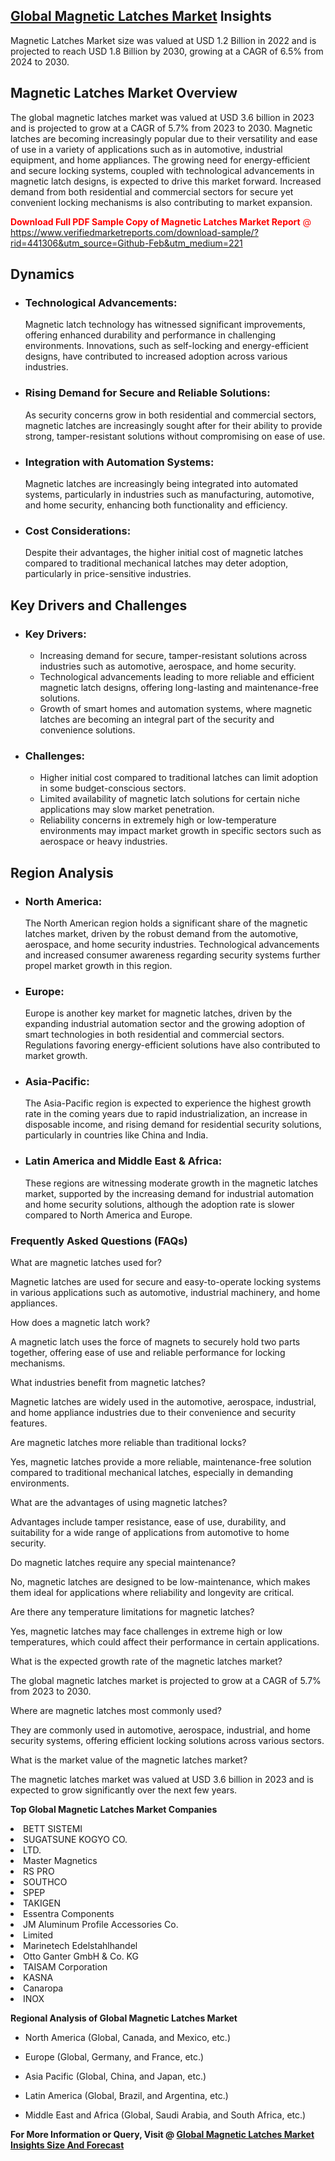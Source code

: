 <h2><a href="https://www.verifiedmarketreports.com/download-sample/?rid=441306&amp;utm_source=Github&amp;utm_medium=221" target="_blank">Global Magnetic Latches Market</a> Insights</h2><p>Magnetic Latches Market size was valued at USD 1.2 Billion in 2022 and is projected to reach USD 1.8 Billion by 2030, growing at a CAGR of 6.5% from 2024 to 2030.</p><p> <h2>Magnetic Latches Market Overview</h2> <p>The global magnetic latches market was valued at USD 3.6 billion in 2023 and is projected to grow at a CAGR of 5.7% from 2023 to 2030. Magnetic latches are becoming increasingly popular due to their versatility and ease of use in a variety of applications such as in automotive, industrial equipment, and home appliances. The growing need for energy-efficient and secure locking systems, coupled with technological advancements in magnetic latch designs, is expected to drive this market forward. Increased demand from both residential and commercial sectors for secure yet convenient locking mechanisms is also contributing to market expansion.</p> <p><p><span class=""><span style="color: #ff0000;"><strong>Download Full PDF Sample Copy of Magnetic Latches Market Report</strong> @ </span><a href="https://www.verifiedmarketreports.com/download-sample/?rid=441306&amp;utm_source=Github-Feb&amp;utm_medium=221" target="_blank">https://www.verifiedmarketreports.com/download-sample/?rid=441306&amp;utm_source=Github-Feb&amp;utm_medium=221</a></span></p></p> <h2>Dynamics</h2> <ul> <li><h3>Technological Advancements:</h3> Magnetic latch technology has witnessed significant improvements, offering enhanced durability and performance in challenging environments. Innovations, such as self-locking and energy-efficient designs, have contributed to increased adoption across various industries.</li> <li><h3>Rising Demand for Secure and Reliable Solutions:</h3> As security concerns grow in both residential and commercial sectors, magnetic latches are increasingly sought after for their ability to provide strong, tamper-resistant solutions without compromising on ease of use.</li> <li><h3>Integration with Automation Systems:</h3> Magnetic latches are increasingly being integrated into automated systems, particularly in industries such as manufacturing, automotive, and home security, enhancing both functionality and efficiency.</li> <li><h3>Cost Considerations:</h3> Despite their advantages, the higher initial cost of magnetic latches compared to traditional mechanical latches may deter adoption, particularly in price-sensitive industries.</li> </ul> <h2>Key Drivers and Challenges</h2> <ul> <li><h3>Key Drivers:</h3> <ul> <li>Increasing demand for secure, tamper-resistant solutions across industries such as automotive, aerospace, and home security.</li> <li>Technological advancements leading to more reliable and efficient magnetic latch designs, offering long-lasting and maintenance-free solutions.</li> <li>Growth of smart homes and automation systems, where magnetic latches are becoming an integral part of the security and convenience solutions.</li> </ul> </li> <li><h3>Challenges:</h3> <ul> <li>Higher initial cost compared to traditional latches can limit adoption in some budget-conscious sectors.</li> <li>Limited availability of magnetic latch solutions for certain niche applications may slow market penetration.</li> <li>Reliability concerns in extremely high or low-temperature environments may impact market growth in specific sectors such as aerospace or heavy industries.</li> </ul> </li> </ul> <h2>Region Analysis</h2> <ul> <li><h3>North America:</h3> The North American region holds a significant share of the magnetic latches market, driven by the robust demand from the automotive, aerospace, and home security industries. Technological advancements and increased consumer awareness regarding security systems further propel market growth in this region.</li> <li><h3>Europe:</h3> Europe is another key market for magnetic latches, driven by the expanding industrial automation sector and the growing adoption of smart technologies in both residential and commercial sectors. Regulations favoring energy-efficient solutions have also contributed to market growth.</li> <li><h3>Asia-Pacific:</h3> The Asia-Pacific region is expected to experience the highest growth rate in the coming years due to rapid industrialization, an increase in disposable income, and rising demand for residential security solutions, particularly in countries like China and India.</li> <li><h3>Latin America and Middle East & Africa:</h3> These regions are witnessing moderate growth in the magnetic latches market, supported by the increasing demand for industrial automation and home security solutions, although the adoption rate is slower compared to North America and Europe.</li> </ul> <h3>Frequently Asked Questions (FAQs)</h3> <p>What are magnetic latches used for?</p> <p>Magnetic latches are used for secure and easy-to-operate locking systems in various applications such as automotive, industrial machinery, and home appliances.</p> <p>How does a magnetic latch work?</p> <p>A magnetic latch uses the force of magnets to securely hold two parts together, offering ease of use and reliable performance for locking mechanisms.</p> <p>What industries benefit from magnetic latches?</p> <p>Magnetic latches are widely used in the automotive, aerospace, industrial, and home appliance industries due to their convenience and security features.</p> <p>Are magnetic latches more reliable than traditional locks?</p> <p>Yes, magnetic latches provide a more reliable, maintenance-free solution compared to traditional mechanical latches, especially in demanding environments.</p> <p>What are the advantages of using magnetic latches?</p> <p>Advantages include tamper resistance, ease of use, durability, and suitability for a wide range of applications from automotive to home security.</p> <p>Do magnetic latches require any special maintenance?</p> <p>No, magnetic latches are designed to be low-maintenance, which makes them ideal for applications where reliability and longevity are critical.</p> <p>Are there any temperature limitations for magnetic latches?</p> <p>Yes, magnetic latches may face challenges in extreme high or low temperatures, which could affect their performance in certain applications.</p> <p>What is the expected growth rate of the magnetic latches market?</p> <p>The global magnetic latches market is projected to grow at a CAGR of 5.7% from 2023 to 2030.</p> <p>Where are magnetic latches most commonly used?</p> <p>They are commonly used in automotive, aerospace, industrial, and home security systems, offering efficient locking solutions across various sectors.</p> <p>What is the market value of the magnetic latches market?</p> <p>The magnetic latches market was valued at USD 3.6 billion in 2023 and is expected to grow significantly over the next few years.</p> </p><p><strong>Top Global Magnetic Latches Market Companies</strong></p><div data-test-id=""><p><li>BETT SISTEMI</li><li> SUGATSUNE KOGYO CO.</li><li> LTD.</li><li> Master Magnetics</li><li> RS PRO</li><li> SOUTHCO</li><li> SPEP</li><li> TAKIGEN</li><li> Essentra Components</li><li> JM Aluminum Profile Accessories Co.</li><li> Limited</li><li> Marinetech Edelstahlhandel</li><li> Otto Ganter GmbH & Co. KG</li><li> TAISAM Corporation</li><li> KASNA</li><li> Canaropa</li><li> INOX</li></p><div><strong>Regional Analysis of&nbsp;Global Magnetic Latches Market</strong></div><ul><li dir="ltr"><p dir="ltr">North America&nbsp;(Global, Canada, and Mexico, etc.)</p></li><li dir="ltr"><p dir="ltr">Europe (Global, Germany, and France, etc.)</p></li><li dir="ltr"><p dir="ltr">Asia Pacific&nbsp;(Global, China, and Japan, etc.)</p></li><li dir="ltr"><p dir="ltr">Latin America&nbsp;(Global, Brazil, and Argentina, etc.)</p></li><li dir="ltr">Middle East and Africa&nbsp;(Global, Saudi Arabia, and South Africa, etc.)</li></ul><p><strong>For More Information or Query, Visit @&nbsp;</strong><strong><a href="https://www.verifiedmarketreports.com/product/magnetic-latches-market/?utm_source=Github&amp;utm_medium=221" target="_blank">Global Magnetic Latches Market Insights Size And Forecast</a></strong></p></div>
